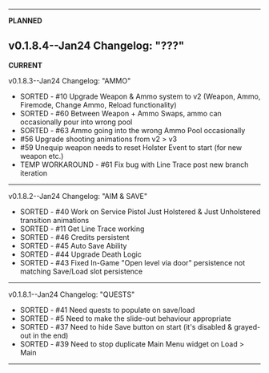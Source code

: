 ------------------------------------------------------------------------------------
**PLANNED**

v0.1.8.4--Jan24 Changelog: "???"
------------------------------------------------------------------------------------

**CURRENT**

v0.1.8.3--Jan24 Changelog: "AMMO"
* SORTED - #10 Upgrade Weapon & Ammo system to v2 (Weapon, Ammo, Firemode, Change Ammo, Reload functionality)
* SORTED - #60 Between Weapon + Ammo Swaps, ammo can occasionally pour into wrong pool
* SORTED - #63 Ammo going into the wrong Ammo Pool occasionally
* #56 Upgrade shooting animations from v2 > v3
* #59 Unequip weapon needs to reset Holster Event to start (for new weapon etc.)
* TEMP WORKAROUND - #61 Fix bug with Line Trace post new branch iteration
------------------------------------------------------------------------------------
v0.1.8.2--Jan24 Changelog: "AIM & SAVE"
* SORTED - #40 Work on Service Pistol Just Holstered & Just Unholstered transition animations
* SORTED - #11 Get Line Trace working
* SORTED - #46 Credits persistent
* SORTED - #45 Auto Save Ability
* SORTED - #44 Upgrade Death Logic
* SORTED - #43 Fixed In-Game "Open level via door" persistence not matching Save/Load slot persistence
------------------------------------------------------------------------------------
v0.1.8.1--Jan24 Changelog: "QUESTS"
* SORTED - #41 Need quests to populate on save/load
* SORTED - #5 Need to make the slide-out behaviour appropriate
* SORTED - #37 Need to hide Save button on start (it's disabled & grayed-out in the end)
* SORTED - #39 Need to stop duplicate Main Menu widget on Load > Main
------------------------------------------------------------------------------------
